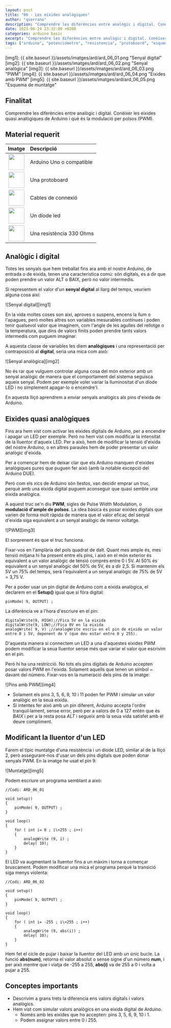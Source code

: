 ```yaml
---
layout: post
title: "06 - Les eixides analògiques"
author: "qserrano"
description: "Comprendre les diferències entre analògic i digital. Conèixer les eixides quasi analògiques de Arduino i què és la modulació per polsos (PWM)."
date: 2021-06-24 23:32:00 +0200
categories: arduino basic
excerpt: "Comprendre les diferències entre analògic i digital. Conèixer les eixides quasi analògiques de Arduino i què és la modulació per polsos (PWM)."
tags: ["arduino", "potenciómetro", "resistencia", "protoboard", "esquema eléctrico", "pulsador", "PWM"]
---
```


[img1]: {{ site.baseurl }}/assets/imatges/ard/ard_06_01.png "Senyal digital"
[img2]: {{ site.baseurl }}/assets/imatges/ard/ard_06_02.png "Senyal analógica"
[img3]: {{ site.baseurl }}/assets/imatges/ard/ard_06_03.png "PWM"
[img4]: {{ site.baseurl }}/assets/imatges/ard/ard_06_04.png "Eixides amb PWM"
[img5]: {{ site.baseurl }}/assets/imatges/ard/ard_06_05.png "Esquema de muntatge"

## Finalitat

Comprendre les diferències entre analògic i digital. Conèixer les eixides quasi analògiques de Arduino i què és la modulació per polsos (PWM).

## Material requerit

|                                 Imatge                                 | Descripció               |
| :--------------------------------------------------------------------: | :----------------------- |
|   <img src="{{ site.baseurl }}/assets/imatges/mat/mat_unor3.png" width="50" height="50">    | Arduino Uno o compatible |
| <img src="{{ site.baseurl }}/assets/imatges/mat/mat_protoboard.png" width="50" height="50"> | Una protoboard           |
|   <img src="{{ site.baseurl }}/assets/imatges/mat/mat_cables.png" width="50" height="50">   | Cables de connexió       |
|    <img src="{{ site.baseurl }}/assets/imatges/mat/mat_led.png" width="50" height="50">     | Un díode led             |
|  <img src="{{ site.baseurl }}/assets/imatges/mat/mat_resis330.png" width="50" height="50">  | Una resistència 330 Ohms |

## Analògic i digital

Totes les senyals que hem treballat fins ara amb el nostre Arduino, de
entrada o de eixida, tenen una característica comú: són digitals, es a
dir que poden prendre un valor ALT o BAIX, però no valor intermedis.

Si representem el valor d'un **senyal digital** al llarg del temps,
veuríem alguna cosa així:

![Senyal digital][img1]

En la vida moltes coses son així, aproves o suspens, encens la llum o
l'apagues, però moltes altres son variables mesurables contínues i poden
tenir qualsevol valor que imaginem, com l'angle de les agulles del
rellotge o la temperatura, que dins de valors finits poden prendre tants
valors intermedis com puguem imaginar.

A aquesta classe de variables les diem **analògiques** i una
representació per contraposició al **digital**, seria una mica com això:

![Senyal analògica][img2]

No és rar que vulguem controlar alguna cosa del món exterior amb un
senyal analògic de manera que el comportament del sistema seguisca
aqueix senyal. Podem per exemple voler variar la lluminositat d'un
díode LED i no simplement apagar-lo o encendre'l.

En aquesta lliçó aprendrem a enviar senyals analògics als pins d'eixida
de Arduino.

## Eixides quasi analògiques

Fins ara hem vist com activar les eixides digitals de Arduino, per a
encendre i apagar un LED per exemple. Però no hem vist com modificar la
intensitat de la lluentor d'aqueix LED. Per a això, hem de modificar la
tensió d'eixida del nostre Arduino, o en altres paraules hem de poder
presentar un valor analògic d'eixida.

Per a començar hem de deixar clar que els Arduino manquen d'eixides
analògiques pures que puguen fer això (amb la notable excepció del
Arduino DUE).

Però com els xics de Arduino són llestos, van decidir emprar un truc,
perquè amb una eixida digital puguem aconseguir que quasi semble una
eixida analògica.

A aquest truc se'n diu **PWM**, sigles de Pulse Width Modulation, o
**modulació d'ample de polsos**. La idea bàsica és posar eixides
digitals que varien de forma molt ràpida de manera que el valor eficaç
del senyal d'eixida siga equivalent a un senyal analògic de menor
voltatge.

![PWM][img3]

El sorprenent és que el truc funciona.

Fixar-vos en l'amplària del pols quadrat de dalt. Quant mes ample és,
mes tensió mitjana hi ha present entre els pins, i això en el món
exterior és equivalent a un valor analògic de tensió comprés entre 0 i
5V. Al 50% és equivalent a un senyal analògic del 50% de 5V, és a dir
2,5. Si mantenim els 5V un 75% del temps, serà l'equivalent a un senyal
analògic de 75% de 5V = 3,75 V.

Per a poder usar un pin digital de Arduino com a eixida analògica, el
declarem en el **Setup()** igual que si fóra digital:

```Arduino
pinMode( 9, OUTPUT) ;
```

La diferència ve a l'hora d'escriure en el pin:

```Arduino
digitalWrite(9, HIGH);//Fica 5V en la eixida
digitalWrite(9, LOW);//Fica 0V en la eixida
analogWrite( 9, V) ;//analogWrite escriu en el pin de eixida un valor entre 0 i 5V, depenent de V (que deu estar entre 0 y 255).
```

D'aquesta manera si connectem un LED a una d'aquestes eixides PWM
podem modificar la seua lluentor sense més que variar el valor que
escrivim en el pin.

Però hi ha una restricció. No tots els pins digitals de Arduino accepten
posar valors PWM en l'eixida. Solament aquells que tenen un símbol \~
davant del número. Fixar-vos en la numeració dels pins de la imatge:

![Pins amb PWM][img4]

- Solament els pins 3, 5, 6, 9, 10 i 11 poden fer PWM i simular un valor analògic en la seua eixida.
- Si intentes fer això amb un pin diferent, Arduino accepta l'ordre tranquil·lament, sense error, però per a valors de 0 a 127 entén que és _BAIX_ i per a la resta posa _ALT_ i segueix amb la seua vida satisfet amb el deure compliment.

## Modificant la lluentor d'un LED

Farem el típic muntatge d'una resistència i un díode LED, similar al de
la lliçó 2, però assegurant-nos d'usar un dels pins digitals que poden
donar senyals PWM. En la imatge he usat el pin 9.

![Muntatge][img5]

Podem escriure un programa semblant a això:

```Arduino
//Codi: ARD_06_01

void setup()
{
    pinMode( 9, OUTPUT) ;
}

void loop()
{
    for ( int i= 0 ; i\<255 ; i++)
    {
        analogWrite (9, i) ;
        delay( 10);
    }
}
```

El LED va augmentant la lluentor fins a un màxim i torna a començar
bruscament. Podem modificar una mica el programa perquè la transició
siga menys violenta:

```Arduino
//Codi: ARD_06_02

void setup()
{
    pinMode( 9, OUTPUT) ;
}

void loop()
{
    for ( int i= -255 ; i\<255 ; i++)
    {
        analogWrite (9, abs(i)) ;
        delay( 10);
    }
}
```

Hem fet el cicle de pujar i baixar la lluentor del LED amb un únic
bucle. La funció **abs(num)**, retorna el valor absolut o sense signe
d'un número **num**, i per això mentre que i viatja de -255 a 255,
**abs(i)** va de 255 a 0 i volta a pujar a 255.

## Conceptes importants

- Descrivim a grans trets la diferencia ens valors digitals i valors
  analògics.
- Hem vist com simular valors analògics en una eixida digital de
  Arduino.
  - Només amb les eixides que ho accepten: pins 3, 5, 6, 9, 10 i 1.
  - Podem assignar valors entre 0 i 255.
